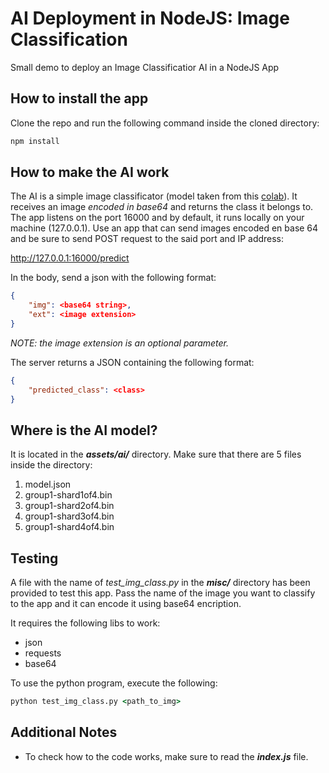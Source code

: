 # AI Deployment in NodeJS: Image Classification
Small demo to deploy an Image Classificatior AI in a NodeJS App

## How to install the app
Clone the repo and run the following command inside the cloned directory:

```bat
npm install
```

## How to make the AI work
The AI is a simple image classificator (model taken from this [colab](https://www.tensorflow.org/tutorials/images/classification)). It receives an image *encoded in base64* and returns the class it belongs to.
The app listens on the port 16000 and by default, it runs locally on your machine (127.0.0.1).
Use an app that can send images encoded en base 64 and be sure to send POST request to the said port and IP address:

http://127.0.0.1:16000/predict

In the body, send a json with the following format:

```json
{
	"img": <base64 string>,
	"ext": <image extension>
}
```

*NOTE: the image extension is an optional parameter.*

The server returns a JSON containing the following format:


```json
{
	"predicted_class": <class>
}
```

## Where is the AI model?
It is located in the *__assets/ai/__* directory. Make sure that there are 5 files inside the directory:
1. model.json
2. group1-shard1of4.bin
3. group1-shard2of4.bin
4. group1-shard3of4.bin
5. group1-shard4of4.bin

## Testing
A file with the name of *test_img_class.py* in the *__misc/__* directory has been provided to test this app. Pass the name of the image you want to classify to the app and it can encode it using base64 encription.

It requires the following libs to work:
* json
* requests
* base64

To use the python program, execute the following:

```bat
python test_img_class.py <path_to_img>
```


## Additional Notes
* To check how to the code works, make sure to read the *__index.js__* file.
